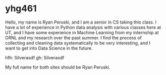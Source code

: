 # yhg461

Hello, my name is Ryan Peruski, and I am a senior in CS taking this class. I have a lot of experience in Python data analysis with various classes here at UT, and I have some experience in Machine Learning from my internship at ORNL and my research over the past summer. I find the process of collecting and cleaning data systematically to be very interesting, and I want to get into Data Science in the future.

hfh: Silverasdf
gh: Silverasdf

My full name for both sites should be Ryan Peruski.

